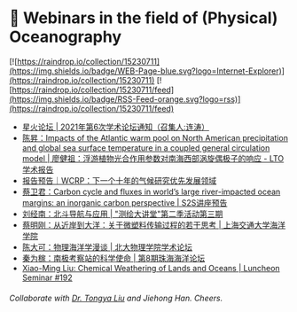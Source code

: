 # 🌊 Webinars in the field of (Physical) Oceanography

[![https://raindrop.io/collection/15230711](https://img.shields.io/badge/WEB-Page-blue.svg?logo=Internet-Explorer)](https://raindrop.io/collection/15230711) [![https://raindrop.io/collection/15230711/feed](https://img.shields.io/badge/RSS-Feed-orange.svg?logo=rss)](https://raindrop.io/collection/15230711/feed)

<!-- BLOG-POST-LIST:START -->
- [星火论坛 | 2021年第6次学术论坛通知（召集人:连涛）](https://mp.weixin.qq.com/s/ax2khCH54DiBDuC3KXmQHw)
- [陈昇：Impacts of the Atlantic warm pool on North American precipitation and global sea surface temperature in a coupled general circulation model | 廖健祖：浮游植物光合作用参数对南海西部涡旋偶极子的响应 - LTO学术报告](https://mp.weixin.qq.com/s/fChvj94ak1Kb7DfGJcuksA)
- [报告预告｜WCRP：下一个十年的气候研究优先发展领域](https://mp.weixin.qq.com/s/Zf0UQPpPVmOS-EZYKasJSw)
- [蔡卫君：Carbon cycle and fluxes in world’s large river-impacted ocean margins: an inorganic carbon perspective | S2S讲座预告](https://mp.weixin.qq.com/s/av6pNUC4dTTlyCZIEQGpLg)
- [刘经南：北斗导航与应用 | "测绘大讲堂"第二季活动第三期](https://k.cnki.net/CInfo/Index/13722)
- [蔡明刚：从近岸到大洋：关于微塑料传输过程的若干思考 | 上海交通大学海洋学院](https://mp.weixin.qq.com/s/2kpbaNTB6yZfiSFIzRn-pA)
- [陈大可：物理海洋学漫谈 | 北大物理学院学术论坛](https://mp.weixin.qq.com/s/ZDCyB-IVGxHXAcyveLThgg)
- [秦为稼：南极考察站的科学使命 | 第8期珠海海洋论坛](https://mp.weixin.qq.com/s/VK5W0_M5ucI6XA9yEO_7bg)
- [Xiao-Ming Liu: Chemical Weathering of Lands and Oceans | Luncheon Seminar #192](https://mp.weixin.qq.com/s/OCN8NAzDqr-xS7I3g-1ZgA)
<!-- BLOG-POST-LIST:END -->

###### Collaborate with [Dr. Tongya Liu](https://liutongya.github.io/) and Jiehong Han. Cheers.
